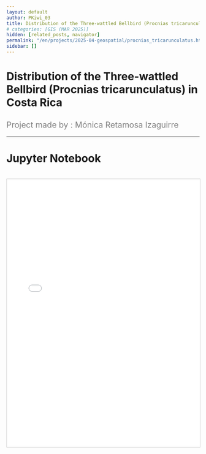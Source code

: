 ```yaml
---
layout: default
author: PKiwi_03
title: Distribution of the Three-wattled Bellbird (Procnias tricarunculatus) in Costa Rica
# categories: [GIS (MAR 2025)]
hidden: [related_posts, navigator]
permalink: "/en/projects/2025-04-geospatial/procnias_tricarunculatus.html"
sidebar: []
---
```


# Distribution of the Three-wattled Bellbird (Procnias tricarunculatus) in Costa Rica

<h2 style="color: gray; font-weight: normal;">
Project made by : Mónica Retamosa Izaguirre 
</h2>

---

# Jupyter Notebook
<br>

<iframe 
    src="/assets/html/2025-04-geospatial/monica_retamosa.html" 
    width="100%" 
    height="700" 
    style="border: 1px solid #ccc;"
></iframe>